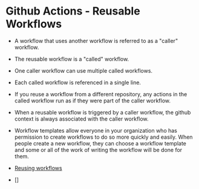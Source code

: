 # Github Actions - Reusable Workflows

- A workflow that uses another workflow is referred to as a "caller" workflow.
- The reusable workflow is a "called" workflow.
- One caller workflow can use multiple called workflows.
- Each called workflow is referenced in a single line.
- If you reuse a workflow from a different repository, any actions in the called workflow run as if they were part of the caller workflow.
- When a reusable workflow is triggered by a caller workflow, the github context is always associated with the caller workflow.
- Workflow templates allow everyone in your organization who has permission to create workflows to do so more quickly and easily. When people create a new workflow, they can choose a workflow template and some or all of the work of writing the workflow will be done for them.


- [Reusing workflows](https://docs.github.com/en/actions/sharing-automations/reusing-workflows)
- []